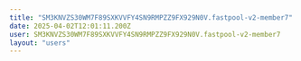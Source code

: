 ```yaml
---
title: "SM3KNVZS30WM7F89SXKVVFY4SN9RMPZZ9FX929N0V.fastpool-v2-member7"
date: 2025-04-02T12:01:11.200Z
user: SM3KNVZS30WM7F89SXKVVFY4SN9RMPZZ9FX929N0V.fastpool-v2-member7
layout: "users"
---
```

    